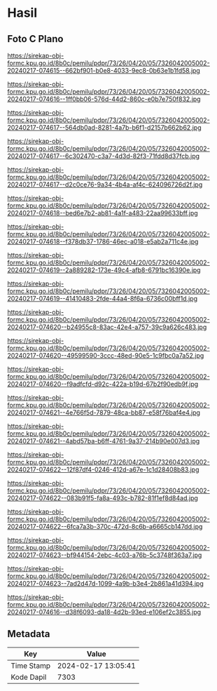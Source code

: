 # Hasil

## Foto C Plano

https://sirekap-obj-formc.kpu.go.id/8b0c/pemilu/pdpr/73/26/04/20/05/7326042005002-20240217-074615--662bf901-b0e8-4033-9ec8-0b63e1b1fd58.jpg

https://sirekap-obj-formc.kpu.go.id/8b0c/pemilu/pdpr/73/26/04/20/05/7326042005002-20240217-074616--1ff0bb06-576d-44d2-860c-e0b7e750f832.jpg

https://sirekap-obj-formc.kpu.go.id/8b0c/pemilu/pdpr/73/26/04/20/05/7326042005002-20240217-074617--564db0ad-8281-4a7b-b6f1-d2157b662b62.jpg

https://sirekap-obj-formc.kpu.go.id/8b0c/pemilu/pdpr/73/26/04/20/05/7326042005002-20240217-074617--6c302470-c3a7-4d3d-82f3-71fdd8d37fcb.jpg

https://sirekap-obj-formc.kpu.go.id/8b0c/pemilu/pdpr/73/26/04/20/05/7326042005002-20240217-074617--d2c0ce76-9a34-4b4a-af4c-624096726d2f.jpg

https://sirekap-obj-formc.kpu.go.id/8b0c/pemilu/pdpr/73/26/04/20/05/7326042005002-20240217-074618--bed6e7b2-ab81-4a1f-a483-22aa99633bff.jpg

https://sirekap-obj-formc.kpu.go.id/8b0c/pemilu/pdpr/73/26/04/20/05/7326042005002-20240217-074618--f378db37-1786-46ec-a018-e5ab2a711c4e.jpg

https://sirekap-obj-formc.kpu.go.id/8b0c/pemilu/pdpr/73/26/04/20/05/7326042005002-20240217-074619--2a889282-173e-49c4-afb8-6791bc16390e.jpg

https://sirekap-obj-formc.kpu.go.id/8b0c/pemilu/pdpr/73/26/04/20/05/7326042005002-20240217-074619--41410483-2fde-44a4-8f6a-6736c00bff1d.jpg

https://sirekap-obj-formc.kpu.go.id/8b0c/pemilu/pdpr/73/26/04/20/05/7326042005002-20240217-074620--b24955c8-83ac-42e4-a757-39c9a626c483.jpg

https://sirekap-obj-formc.kpu.go.id/8b0c/pemilu/pdpr/73/26/04/20/05/7326042005002-20240217-074620--49599590-3ccc-48ed-90e5-1c9fbc0a7a52.jpg

https://sirekap-obj-formc.kpu.go.id/8b0c/pemilu/pdpr/73/26/04/20/05/7326042005002-20240217-074620--f9adfcfd-d92c-422a-b19d-67b2f90edb9f.jpg

https://sirekap-obj-formc.kpu.go.id/8b0c/pemilu/pdpr/73/26/04/20/05/7326042005002-20240217-074621--4e766f5d-7879-48ca-bb87-e58f76baf4e4.jpg

https://sirekap-obj-formc.kpu.go.id/8b0c/pemilu/pdpr/73/26/04/20/05/7326042005002-20240217-074621--4abd57ba-b6ff-4761-9a37-214b90e007d3.jpg

https://sirekap-obj-formc.kpu.go.id/8b0c/pemilu/pdpr/73/26/04/20/05/7326042005002-20240217-074622--12f87df4-0246-412d-a67e-1c1d28408b83.jpg

https://sirekap-obj-formc.kpu.go.id/8b0c/pemilu/pdpr/73/26/04/20/05/7326042005002-20240217-074622--083b91f5-fa8a-493c-b782-81f1ef8d84ad.jpg

https://sirekap-obj-formc.kpu.go.id/8b0c/pemilu/pdpr/73/26/04/20/05/7326042005002-20240217-074622--6fca7a3b-370c-472d-8c6b-a6665cb147dd.jpg

https://sirekap-obj-formc.kpu.go.id/8b0c/pemilu/pdpr/73/26/04/20/05/7326042005002-20240217-074623--bf944154-2ebc-4c03-a76b-5c3748f363a7.jpg

https://sirekap-obj-formc.kpu.go.id/8b0c/pemilu/pdpr/73/26/04/20/05/7326042005002-20240217-074623--7ad2d47d-1099-4a9b-b3e4-2b861a41d394.jpg

https://sirekap-obj-formc.kpu.go.id/8b0c/pemilu/pdpr/73/26/04/20/05/7326042005002-20240217-074616--d38f6093-da18-4d2b-93ed-e106ef2c3855.jpg


## Metadata

| Key        | Value               |
| ---------- | ------------------- |
| Time Stamp | 2024-02-17 13:05:41 |
| Kode Dapil | 7303                |



